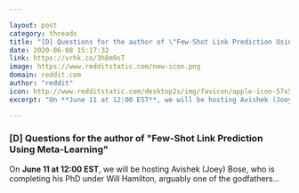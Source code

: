 ```yaml
---

layout: post
category: threads
title: "[D] Questions for the author of \"Few-Shot Link Prediction Using Meta-Learning\""
date: 2020-06-08 15:17:32
link: https://vrhk.co/3h8m9sT
image: https://www.redditstatic.com/new-icon.png
domain: reddit.com
author: "reddit"
icon: http://www.redditstatic.com/desktop2x/img/favicon/apple-icon-57x57.png
excerpt: "On **June 11 at 12:00 EST**, we will be hosting Avishek (Joey) Bose, who is completing his PhD under Will Hamilton, arguably one of the godfathers..."

---
```


### [D] Questions for the author of "Few-Shot Link Prediction Using Meta-Learning"

On **June 11 at 12:00 EST**, we will be hosting Avishek (Joey) Bose, who is completing his PhD under Will Hamilton, arguably one of the godfathers...